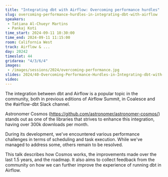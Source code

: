 ```yaml
---
title: "Integrating dbt with Airflow: Overcoming performance hurdles"
slug: overcoming-performance-hurdles-in-integrating-dbt-with-airflow
speakers:
 - Tatiana Al-Chueyr Martins
 - Pankaj Koti
time_start: 2024-09-11 10:30:00
time_end: 2024-09-11 11:15:00
room: California West
track: Airflow & ...
day: 20242
timeslot: 44
gridarea: "4/3/6/4"
images: 
 - /images/sessions/2024/overcoming-performance.jpg
slides: 2024/40-Overcoming-Performance-Hurdles-in-Integrating-dbt-with-Airflow.pdf
video: 
---
```


The integration between dbt and Airflow is a popular topic in the community, both in previous editions of Airflow Summit, in Coalesce and the #airflow-dbt Slack channel.

Astronomer Cosmos (https://github.com/astronomer/astronomer-cosmos/) stands out as one of the libraries that strives to enhance this integration, having over 300k downloads per month.

During its development, we've encountered various performance challenges in terms of scheduling and task execution. While we've managed to address some, others remain to be resolved.

This talk describes how Cosmos works, the improvements made over the last 1.5 years, and the roadmap. It also aims to collect feedback from the community on how we can further improve the experience of running dbt in Airflow.
